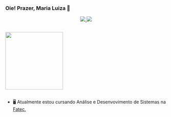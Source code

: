 ### Oie! Prazer, Maria Luiza 🌱

<!-- Social Section -->

<p align="center">
  <a href= "https://github.com/mluizaguedes/">
    <img src="https://img.icons8.com/material-outlined/30/689d6a/source-code.png"/>
  </a>
  <a href= "https://www.linkedin.com/in/maria-silva-a141b123b/">
    <img src="https://img.icons8.com/material-outlined/30/689d6a/linkedin.png"/>
  </a>

</p>

##
<a href="https://github.com/mluizaguedes">
  <img height="180em" src="https://github-readme-stats.vercel.app/api?username=mluizaguedes&theme=vue&show_icons=true" />
</a>

##

- 🖥 Atualmente estou cursando Análise e Desenvovimento de Sistemas na <a href="http://fatecsjc-prd.azurewebsites.net/"> Fatec.
